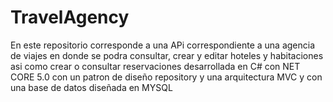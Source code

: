# TravelAgency
En este repositorio corresponde a una APi correspondiente a una agencia de viajes en donde se podra consultar, crear y editar hoteles y habitaciones asi como crear o consultar reservaciones
desarrollada en C# con NET CORE 5.0 con un patron de diseño repository y una arquitectura MVC y con una base de datos diseñada en MYSQL 
